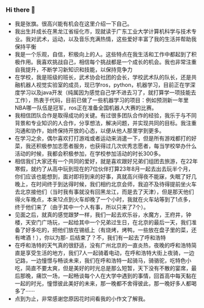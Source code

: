 ### Hi there 👋
- 我是张旗。很高兴能有机会在这里介绍一下自己。
- 我出生并成长在黑龙江省绥化市，现就读于广东工业大学计算机科学与技术专业。我对武术，运动，以及音乐充满热情，这些爱好丰富了我的生活并帮助我保持平衡
- 我是一个乐观，自信，积极向上的人。这些特点在我生活和工作中都起到了积极作用。我喜欢挑战自己，相信每个挑战都是一个成长的机会。我也非常注重自我提升，不断学习新知识和技能，以保持竞争力
- 在学校，我是班级的班长，武术协会社团的会长，学校武术队的队长，还是共融机器人视觉实验室的成员，现已学ros，python，机器学习，目前正在学深度学习以及java开发（纯属因为感觉自己学不进去习了，就打算学一项技能去工作），热衷于代码，目前已做了一些机器学习的项目：例如预测新一年里NBA哪一队伍是冠军，ros正在准备全国机器人大赛的比赛。
- 我相信团队合作是取得成功的关键。有过很多团队合作的经验，我乐于与不同背景和专业知识的人合作，分享想法，解决问题，并实现共同的目标。我注重沟通和协作，始终保持开放的心态，以便从他人那里学到更多。
- 在学习之余，偶尔喜欢打打游戏或者运动来消遣一下，但是所有游戏都打的好菜，我还积极参加志愿者服务，也获得过几次优秀志愿者，每当学校举办什么活动的时候，我都会积极参加，在学校参加活动的时长300多。
- 相信我们大家还有一个共同的爱好，就是喜欢跟好兄弟们组团去旅游，在22年寒假，就约了从高中玩到现在的7位伙伴打算23年8月一起去出去玩半个月，你们应该也能想到，面对即将到来的好事，真就高兴得夜不能寐，失眠了好几晚上，在时间终于到达得时候，我们相约北京会师，我迫不及待得提前坐火车去北京接他们（当时我有事就没有回黑龙江，而是去了天津），但是那天他们得火车晚点，本来12点到火车却晚了一个小时，我就在火车站等到了1点多，终于他们来了（由于其中一个人有事，所以只来了7个）。
- 见面之后，就真的感觉跟梦一样，我们一起去欢乐谷，水魔方，王府井，钟楼，天安门广场玩，一起给其中一个兄弟过生日，在北京的最后一天，我们准备了好多吃的，把他们放在锡纸上（有烧烤，烤鸭，一些放在盘子里的菜，还有啤酒！），你以为那- 后结束了？不，我们有一起去了呼和浩特
- 在呼和浩特的天气真的很舒适，没有广州北京的一直炎热，夜晚的呼和浩特简直是享受生活的地方，我们7人一起骑着电动，在呼和浩特大街上夜骑，一边记路，一边憧憬与畅谈未来，我们在呼和浩特一起骑马，骑骆驼，吃特色小吃，简直不要太爽，但是美好的时光总是那么短暂，天下没有不散的宴席，最后那晚，痛饮一场，一起畅谈每个人在大学中遇到的事情，回首高中每天黏在一起的时光，憧憬彼此美好的未来，那一晚都不舍得彼此，那一晚好多人都喝多了······
- 点到为止，非常感谢您原因花时间看我的小作文了解我。
